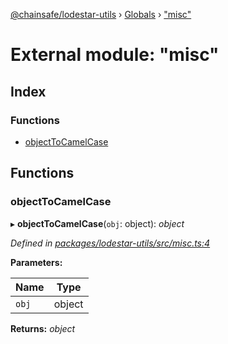 [@chainsafe/lodestar-utils](../README.md) › [Globals](../globals.md) › ["misc"](_misc_.md)

# External module: "misc"

## Index

### Functions

* [objectToCamelCase](_misc_.md#objecttocamelcase)

## Functions

###  objectToCamelCase

▸ **objectToCamelCase**(`obj`: object): *object*

*Defined in [packages/lodestar-utils/src/misc.ts:4](https://github.com/ChainSafe/lodestar/blob/d092a7def/packages/lodestar-utils/src/misc.ts#L4)*

**Parameters:**

Name | Type |
------ | ------ |
`obj` | object |

**Returns:** *object*
